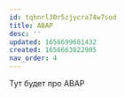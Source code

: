 ```yaml
---
id: tqhnrl30r5zjycra74w7sod
title: ABAP
desc: ''
updated: 1656699681432
created: 1656663822905
nav_order: 4
---
```


Тут будет про ABAP